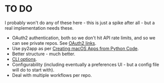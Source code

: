 # TO DO

I probably won't do any of these here - this is just a spike after all - but a real implementation needs these.

* OAuth2 authentication, both so we don't hit API rate limits, and so we can see private repos. See [OAuth2 links](https://pinboard.in/u:brunns/t:oauth2).
* Use py2app as per [Creating macOS Apps from Python Code](https://camillovisini.com/article/create-macos-menu-bar-app-pomodoro/#creating-macos-apps-from-python-code).
* Better structure - much better.
* [CLI options](https://docs.python.org/3/library/argparse.html).
* Configurability (including eventually a preferences UI - but a config file will do to start with).
* Deal with multiple workflows per repo.